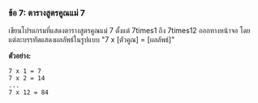 ### ข้อ 7: ตารางสูตรคูณแม่ 7

เขียนโปรแกรมที่แสดงตารางสูตรคูณแม่ 7 ตั้งแต่ 7times1 ถึง 7times12 ออกทางหน้าจอ โดยแต่ละบรรทัดแสดงผลลัพธ์ในรูปแบบ "7 x [ตัวคูณ] = [ผลลัพธ์]"

**ตัวอย่าง:**

```
7 x 1 = 7
7 x 2 = 14
...
7 x 12 = 84

```
